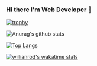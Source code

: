 ### Hi there I'm Web Developer 👋

[![trophy](https://github-profile-trophy.vercel.app/?username=miyakei1225)](https://github.com/ryo-ma/github-profile-trophy)

![Anurag's github stats](https://github-readme-stats.vercel.app/api?username=miyakei1225&theme=react&show_icons=true)

[![Top Langs](https://github-readme-stats.vercel.app/api/top-langs/?username=miyakei1225&layout=compact)](https://github.com/anuraghazra/github-readme-stats)

[![willianrod's wakatime stats](https://github-readme-stats.vercel.app/api/wakatime?username=miyakei1225)](https://github.com/anuraghazra/github-readme-stats)


<!--
**miyakei1225/miyakei1225** is a ✨ _special_ ✨ repository because its `README.md` (this file) appears on your GitHub profile.

Here are some ideas to get you started:

- 🔭 I’m currently working on ...
- 🌱 I’m currently learning ...
- 👯 I’m looking to collaborate on ...
- 🤔 I’m looking for help with ...
- 💬 Ask me about ...
- 📫 How to reach me: ...
- 😄 Pronouns: ...
- ⚡ Fun fact: ...
-->
